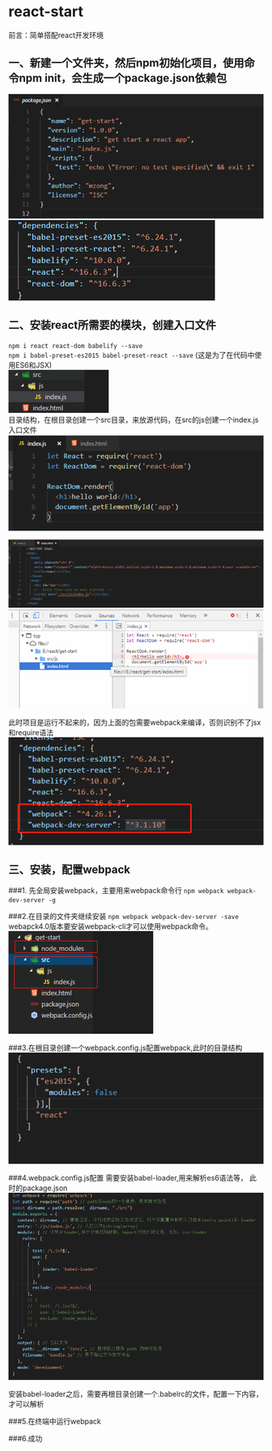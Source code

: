 # react-start
前言：简单搭配react开发环境

## 一、新建一个文件夹，然后npm初始化项目，使用命令npm init，会生成一个package.json依赖包

![image](https://github.com/mzongx/react-start/blob/master/images/01.png)
![image](https://github.com/mzongx/react-start/blob/master/images/02.png)
## 二、安装react所需要的模块，创建入口文件
`npm i react react-dom babelify --save` <br> 
`npm i babel-preset-es2015 babel-preset-react --save` (这是为了在代码中使用ES6和JSX)<br> 
![image](https://github.com/mzongx/react-start/blob/master/images/03.png)<br> 
目录结构，在根目录创建一个src目录，来放源代码，在src的js创建一个index.js入口文件<br> 
![image](https://github.com/mzongx/react-start/blob/master/images/04.png)<br> 

![image](https://github.com/mzongx/react-start/blob/master/images/05.png)<br> 
![image](https://github.com/mzongx/react-start/blob/master/images/06.png)<br> 

此时项目是运行不起来的，因为上面的包需要webpack来编译，否则识别不了jsx和require语法<br> 
![image](https://github.com/mzongx/react-start/blob/master/images/07.png)<br> 

## 三、安装，配置webpack
###1. 先全局安装webpack，主要用来webpack命令行
`npm webpack webpack-dev-server -g`

###2.在目录的文件夹继续安装
`npm webpack webpack-dev-server -save`<br> 
webapck4.0版本要安装webpack-cli才可以使用webpack命令。<br> 
![image](https://github.com/mzongx/react-start/blob/master/images/08.png)

###3.在根目录创建一个webpack.config.js配置webpack,此时的目录结构
![image](https://github.com/mzongx/react-start/blob/master/images/09.png)

###4.webpack.config.js配置
需要安装babel-loader,用来解析es6语法等，
此时的package.json<br> 
![image](https://github.com/mzongx/react-start/blob/master/images/10.png)

安装babel-loader之后，需要再根目录创建一个.babelrc的文件，配置一下内容，才可以解析<br> 




###5.在终端中运行webpack


###6.成功


